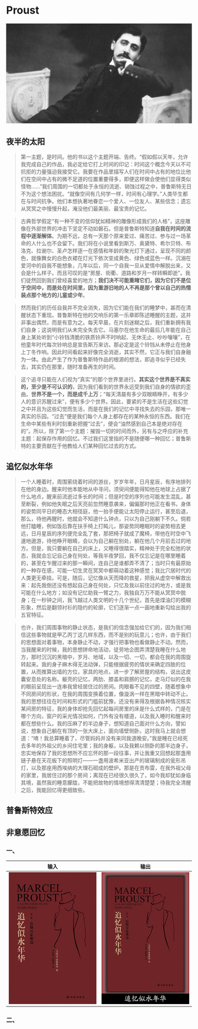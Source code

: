 # Proust
![Proust](readMe/Proust.png)

## 夜半的太阳
> 第一主题，是时间。他的书以这个主题开端、告终。“假如假以天年，允许我完成自己的作品，我必定给它打上时间的印记：时间这个概念今天以不可抗拒的力量强迫我接受它。我要在作品里描写人们在时间中占有的地位比他们在空间中占有的微不足道的位置重要得多，即便这样做会使他们显得类似怪物……”我们周围的一切都处于永恒的流逝、销蚀过程之中，普鲁斯特无日不为这个想法困扰。“就像空间有几何学一样，时间有心理学。”人类毕生都在与时间抗争。他们本想执著地眷恋一个爱人、一位友人、某些信念；遗忘从冥冥之中慢慢升起，淹没他们最美丽、最宝贵的记忆。

> 古典哲学假定“有一种不变的信仰犹如精神的雕像形成我们的人格”，这座雕像在外部世界的冲击下坚定不动如磐石。但是普鲁斯特知道**自我在时间的流程中逐渐解体**。为期不远，总有一天那个原来爱过、痛苦过、参与过一场革命的人什么也不会留下。我们将在小说里看到斯万、奥黛特、希尔贝特、布洛克、拉谢尔、圣卢怎样逐一在感情和年龄的聚光灯下通过，呈现不同的颜色，就像舞女的白色衣裙在灯光下依次变成黄色、绿色或蓝色一样。沉溺在爱河中的自我不能想象，几年以后，同一个自我一旦从爱情中解脱出来，又会是什么样子。而且可叹的是“房屋、街衢、道路和岁月一样转瞬即逝”。我们徒然回到我们曾经喜爱的地方；**我们决不可能重睹它们，因为它们不是位于空间中，而是处在时间里，因为重游旧地的人不再是那个曾以自己的热情装点那个地方的儿童或少年**。

> 然而我们的历任自我并不完全消失，因为它们能在我们的睡梦中，甚而在清醒状态下重现。普鲁斯特在他的交响乐的第一乐章即陈述睡醒的主题，这并非事出偶然，而是有意为之。每天早晨，在片刻迷糊之后，我们重新拥有我们自身；这说明我们从未完全失去它。马塞尔在他生命的最后几年能在自己身上某处听到“小铃铛清脆的铁质铃声不时响起、无休无止、吵吵嚷嚷”，在他童年时代每次铃响总是宣告斯万来访。那必定是这个铃铛从未停止在他身上丁冬作响。因此时间看起来好像完全消逝，其实不然，它正与我们自身融为一体。由此产生了作为普鲁斯特作品的根源的想法，即追寻似乎已经失去，其实仍在那里，随时准备再生的时间。

> 这个追寻只能在人们视为“真实”的那个世界里进行。**其实这个世界是不真实的，至少是不可认识的**，因为我们看到的世界永远受到我们自身的情欲的歪曲。**世界不是一个，而是成千上万**；“每天清晨有多少双眼睛睁开，有多少人的意识苏醒过来”，便有多少个世界。因此，要紧的不是生活在这些幻觉之中并且为这些幻觉而生活，而是在我们的记忆中寻找失去的乐园，那唯一真实的乐园。“过去”便是我们每个人身上都存在的某种永恒的东西。我们在生命中某些有利时刻重新把握“过去”，便会“油然感到自己本是绝对存在的”。所以，除了第一个主题：摧毁一切的时间而外，另有与之呼应的补充主题：起保存作用的回忆。不过我们这里指的不是随便哪一种回忆；普鲁斯特的主要贡献在于他教给人们某种回忆过去的方式。

## 追忆似水年华
> 一个人睡着时，周围萦绕着时间的游丝，岁岁年年，日月星辰，有序地排列在他的身边。醒来时他本能地从中寻问，须臾间便能得知他在地球上占据了什么地点，醒来前流逝过多长的时间；但是时空的序列也可能发生混乱，甚至断裂，例如他失眠之后天亮前忽然睡意袭来，偏偏那时他正在看书，身体的姿势同平日的睡态大相径庭，他一抬手便能让太阳停止运行，甚至后退，那么，待他再醒时，他就会不知道什么钟点，只以为自己刚躺下不久。倘若他打瞌睡，例如饭后靠在扶手椅上打盹儿，那姿势同睡眠时的姿势相去更远，日月星辰的序列便完全乱了套，那把椅子就成了魔椅，带他在时空中飞速地遨游，待他睁开眼睛，会以为自己躺在别处，躺在他几个月前去过的地方。但是，我只要躺在自己的床上，又睡得很踏实，精神处于完全松弛的状态，我就会忘记自己身在何处，等我半夜梦回，我不仅忘记是在哪里睡着的，甚至在乍醒过来的那一瞬间，连自己是谁都弄不清了；当时只有最原始的一种存在感，可能一切生灵在冥冥中都萌动着这种感觉；我比穴居时代的人类更无牵挂。可是，随后，记忆像从天而降的救星，把我从虚空中解救出来：起先我倒还没有想起自己身在何处，只忆及我以前住过的地方，或是我可能在什么地方；如没有记忆助我一臂之力，我独自万万不能从冥冥中脱身；在一秒钟之间，我飞越过人类文明的十几个世纪，首先是煤油灯的模糊形象，然后是翻领衬衫的隐约的轮廓，它们逐渐一点一画地重新勾绘出我的五官特征。

> 也许，我们周围事物的静止状态，是我们的信念强加给它们的，因为我们相信这些事物就是甲乙丙丁这几样东西，而不是别的玩意儿；也许，由于我们的思想面对着事物，本身静止不动，才强行把事物也看做静止不动。然而，当我醒来的时候，我的思想拼命地活动，徒劳地企图弄清楚我睡在什么地方，那时沉沉的黑暗中，岁月、地域，以及一切、一切，都会在我的周围旋转起来。我的身子麻木得无法动弹，只能根据疲劳的情状来确定四肢的位置，从而推算出墙的方位，家具的地点，进一步了解房屋的结构，说出这皮囊安息处的名称。躯壳的记忆，两肋、膝盖和肩膀的记忆，走马灯似的在我的眼前呈现出一连串我曾经居住过的房间。肉眼看不见的四壁，随着想象中不同房间的形状，在我的周围变换着位置，像漩涡一样在黑暗中转动不止。我的思想往往在时间和形式的门槛前犹豫，还没有来得及根据各种情况核实某间房的特征，我的身体却抢先回忆起每间房里的床是什么式样的，门是在哪个方向，窗户的采光情况如何，门外有没有楼道，以及我入睡时和醒来时都在想些什么。我的压麻了的半边身子，想知道自己面对什么方向，譬如说，想象自己躺在有顶的一张大床上，面向墙壁侧卧。这时我马上就会想道：“唷！我总算睡着了，尽管妈妈并没有来同我道晚安。”我是睡在已经死去多年的外祖父的乡间住宅里；我的身躯，以及我赖以侧卧的那半边身子，忠实地保存了我的思想所不应忘怀的那一段往事，并让我重又回想起那盏用链子悬在天花板下的照明灯——一盏用波希米亚出产的玻璃制成的瓮形吊灯，以及那座用西埃纳的大理石砌成的壁炉。那是在贡布雷，在我外祖父母的家里，我居住过的那个房间；离现在已经很久很久了，如今我却犹如身临其境，虽然我的睡意朦胧，不能把故物的情境想得清清楚楚；待我完全清醒之后，我能回忆得更细致些。

## 普鲁斯特效应

## 非意愿回忆
### 一、
| 输入 | 输出 |
|:-:|:-:|
| ![IN](readMe/L_01/追忆似水年华.png) | ![OUT](readMe/L_01/P01_追忆似水年华.png) |

### 二、
